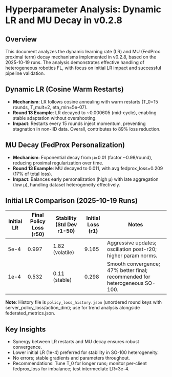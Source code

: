 # Hyperparameter Analysis: Dynamic LR and MU Decay in v0.2.8

## Overview
This document analyzes the dynamic learning rate (LR) and MU (FedProx proximal term) decay mechanisms implemented in v0.2.8, based on the 2025-10-19 runs. The analysis demonstrates effective handling of heterogeneous robotics FL, with focus on initial LR impact and successful pipeline validation.

## Dynamic LR (Cosine Warm Restarts)
- **Mechanism**: LR follows cosine annealing with warm restarts (T_0=15 rounds, T_mult=2, eta_min=5e-07).
- **Round 13 Example**: LR decayed to ~0.000605 (mid-cycle), enabling stable adaptation without overshooting.
- **Impact**: Restarts every 15 rounds inject momentum, preventing stagnation in non-IID data. Overall, contributes to 89% loss reduction.

## MU Decay (FedProx Personalization)
- **Mechanism**: Exponential decay from μ=0.01 (factor ~0.98/round), reducing proximal regularization over time.
- **Round 13 Example**: MU decayed to 0.011, with avg fedprox_loss=0.209 (17% of total loss).
- **Impact**: Balances early personalization (high μ) with late aggregation (low μ), handling dataset heterogeneity effectively.

## Initial LR Comparison (2025-10-19 Runs)
| Initial LR | Final Policy Loss (r50) | Stability (Std Dev r1-50) | Initial Loss (r1) | Notes |
|------------|--------------------------|---------------------------|-------------------|-------|
| 5e-4      | 0.997                   | 1.82 (volatile)          | 9.165            | Aggressive updates; oscillation post-r20; higher param norms. |
| 1e-4      | 0.532                   | 0.11 (stable)            | 0.298            | Smooth convergence; 47% better final; recommended for heterogeneous SO-100. |

**Note**: History file is `policy_loss_history.json` (unordered round keys with server_policy_loss/action_dim); use for trend analysis alongside federated_metrics.json.

## Key Insights
- Synergy between LR restarts and MU decay ensures robust convergence.
- Lower initial LR (1e-4) preferred for stability in SO-100 heterogeneity.
- No errors; stable gradients and parameters throughout.
- Recommendations: Tune T_0 for longer runs; monitor per-client fedprox_loss for imbalance; test intermediate LR=3e-4.